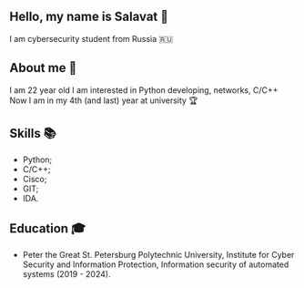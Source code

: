 ## Hеllo, my name is Salavat 👋

I am cybersecurity student from Russia 🇷🇺
## About me 💬
I am 22 year old 
I am interested in Python developing, networks, C/C++ 
Now I am in my 4th (and last) year at university 🏆
## Skills 📚
- Python;
- C/C++;
- Cisco;
- GIT;
- IDA.
## Education 🎓
- Peter the Great St. Petersburg Polytechnic University, Institute for Cyber Security and Information Protection, Information security of automated systems (2019 - 2024).
